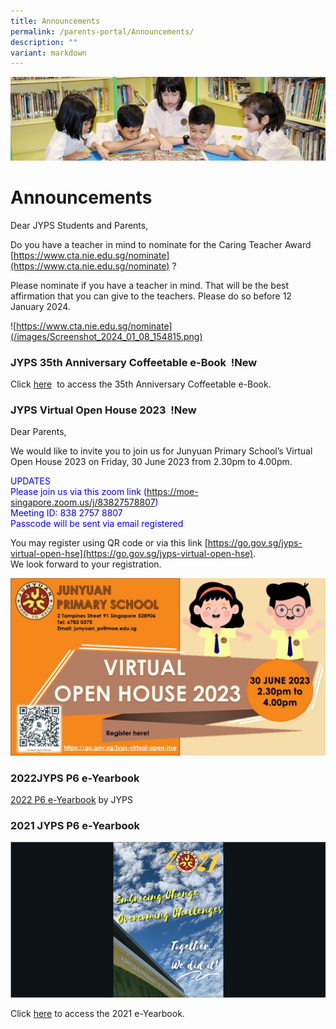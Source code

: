 ```yaml
---
title: Announcements
permalink: /parents-portal/Announcements/
description: ""
variant: markdown
---
```

![](/images/banner.gif)

Announcements
=============

Dear JYPS Students and Parents,

Do you have a teacher in mind to nominate for the Caring Teacher Award
[https://www.cta.nie.edu.sg/nominate](https://www.cta.nie.edu.sg/nominate) ?

Please nominate if you have a teacher in mind. That will be the best affirmation that you can give to the teachers. Please do so before 12 January 2024.

![https://www.cta.nie.edu.sg/nominate](/images/Screenshot_2024_01_08_154815.png)


### JYPS 35th Anniversary Coffeetable e-Book&nbsp; !New

Click [here](https://drive.google.com/file/d/1gkwvfmR3U4kQIjAPnKtO4IKkWfjHOHoo/view?usp=sharing) &nbsp;to access the 35th Anniversary Coffeetable e-Book.

### JYPS Virtual Open House 2023&nbsp; !New

Dear Parents,  
  
We would like to invite you to join us for Junyuan Primary School’s Virtual Open House 2023 on Friday, 30 June 2023 from 2.30pm to 4.00pm.

<font color="Blue">UPDATES<br>
Please join us via this zoom link (https://moe-singapore.zoom.us/j/83827578807) <br>
Meeting ID: 838 2757 8807 <br>
Passcode will be sent via email registered </font>

You may register using QR code or via this link&nbsp;[https://go.gov.sg/jyps-virtual-open-hse](https://go.gov.sg/jyps-virtual-open-hse).  
We look forward to your registration.



![](/images/jyps%20e-open%20house%202023.jpg)

### 2022JYPS P6 e-Yearbook

[2022 P6 e-Yearbook](https://www.canva.com/design/DAFOt12c6WA/view?utm_content=DAFOt12c6WA&amp;utm_campaign=designshare&amp;utm_medium=embeds&amp;utm_source=link)&nbsp;by JYPS



### 2021 JYPS P6 e-Yearbook

![](/images/e-Yearbook.png)

Click&nbsp;[here](https://www.canva.com/design/DAEu_gv4qZU/hFl6yglvn0V-1p86CFmK8g/view)&nbsp;to access the 2021 e-Yearbook.